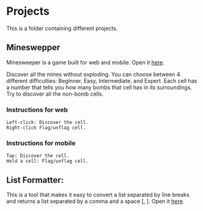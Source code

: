 # Projects
This is a folder containing different projects.

## Mineswepper 
Minesweeper is a game built for web and mobile. Open it [here](https://davidandbar.github.io/minesweeper/).

Discover all the mines without exploding. You can choose between 4 different difficulties: Beginner, Easy, Intermediate, and Expert.
Each cell has a number that tells you how many bombs that cell has in its surroundings. Try to discover all the non-bomb cells.

### Instructions for web
    Left-click: Discover the cell. 
    Right-click Flag/unflag cell.

### Instructions for mobile
    Tap: Discover the cell. 
    Hold a cell: Flag/unflag cell.

## List Formatter:

This is a tool that makes it easy to convert a list separated by line breaks and returns a list separated by a comma and a space [, ]. Open it [here](https://davidandbar.github.io/NumbersFormatter/).
